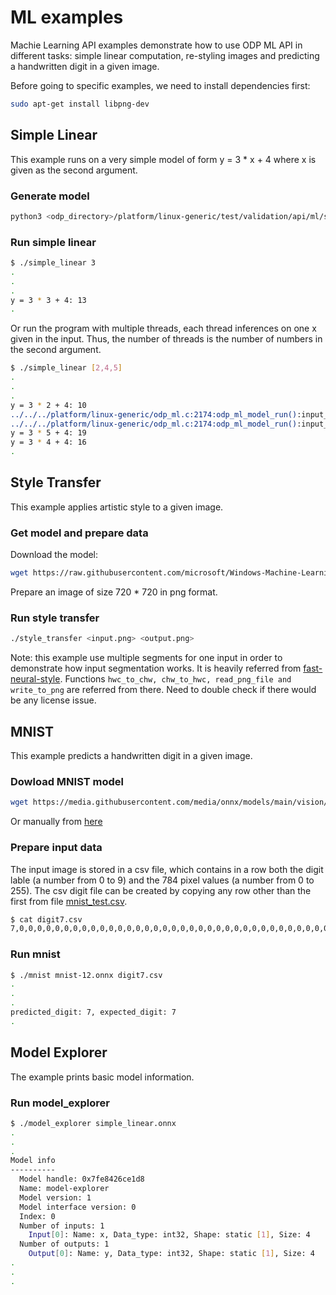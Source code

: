# ML examples

Machie Learning API examples demonstrate how to use ODP ML API in different tasks:
simple linear computation, re-styling images and predicting a handwritten digit in
a given image.

Before going to specific examples, we need to install dependencies first:

```bash
sudo apt-get install libpng-dev
```

## Simple Linear

This example runs on a very simple model of form y = 3 * x + 4 where x is given
as the second argument.

### Generate model

```bash
python3 <odp_directory>/platform/linux-generic/test/validation/api/ml/simple_linear_gen.py
```

### Run simple linear

```bash
$ ./simple_linear 3
.
.
.
y = 3 * 3 + 4: 13
.
```

Or run the program with multiple threads, each thread inferences on one x given in
the input. Thus, the number of threads is the number of numbers in the second argument.

```bash
$ ./simple_linear [2,4,5]
.
.
.
y = 3 * 2 + 4: 10
../../../platform/linux-generic/odp_ml.c:2174:odp_ml_model_run():input_tensor[0]: 0x7fde8c4372f0
../../../platform/linux-generic/odp_ml.c:2174:odp_ml_model_run():input_tensor[0]: 0x7fde844372f0
y = 3 * 5 + 4: 19
y = 3 * 4 + 4: 16
.
```

## Style Transfer

This example applies artistic style to a given image.

### Get model and prepare data

Download the model:

```bash
wget https://raw.githubusercontent.com/microsoft/Windows-Machine-Learning/master/Samples/FNSCandyStyleTransfer/UWP/cs/Assets/candy.onnx
```

Prepare an image of size 720 * 720 in png format.

### Run style transfer

```bash
./style_transfer <input.png> <output.png>
```

Note: this example use multiple segments for one input in order to demonstrate how
input segmentation works. It is heavily referred from [fast-neural-style](https://github.com/jcjohnson/fast-neural-style). Functions `hwc_to_chw, chw_to_hwc, read_png_file and write_to_png` are
referred from there. Need to double check if there would be any license issue.

## MNIST

This example predicts a handwritten digit in a given image.

### Dowload MNIST model

```bash
wget https://media.githubusercontent.com/media/onnx/models/main/vision/classification/mnist/model/mnist-8.onnx
```

Or manually from [here](https://github.com/onnx/models/tree/main/vision/classification/mnist)

### Prepare input data

The input image is stored in a csv file, which contains in a row both the digit lable
(a number from 0 to 9) and the 784 pixel values (a number from 0 to 255).
The csv digit file can be created by copying any row other than the first from file
[mnist_test.csv](https://www.kaggle.com/oddrationale/mnist-in-csv).

```bash
$ cat digit7.csv
7,0,0,0,0,0,0,0,0,0,0,0,0,0,0,0,0,0,0,0,0,0,0,0,0,0,0,0,0,0,0,0,0,0,0,0,0,0,0,0,0,0,0,0,0,0,0,0,0,0,0,0,0,0,0,0,0,0,0,0,0,0,0,0,0,0,0,0,0,0,0,0,0,0,0,0,0,0,0,0,0,0,0,0,0,0,0,0,0,0,0,0,0,0,0,0,0,0,0,0,0,0,0,0,0,0,0,0,0,0,0,0,0,0,0,0,0,0,0,0,0,0,0,0,0,0,0,0,0,0,0,0,0,0,0,0,0,0,0,0,0,0,0,0,0,0,0,0,0,0,0,0,0,0,0,0,0,0,0,0,0,0,0,0,0,0,0,0,0,0,0,0,0,0,0,0,0,0,0,0,0,0,0,0,0,0,0,0,0,0,0,0,0,0,0,0,0,0,0,0,0,0,0,84,185,159,151,60,36,0,0,0,0,0,0,0,0,0,0,0,0,0,0,0,0,0,0,0,0,0,0,222,254,254,254,254,241,198,198,198,198,198,198,198,198,170,52,0,0,0,0,0,0,0,0,0,0,0,0,67,114,72,114,163,227,254,225,254,254,254,250,229,254,254,140,0,0,0,0,0,0,0,0,0,0,0,0,0,0,0,0,0,17,66,14,67,67,67,59,21,236,254,106,0,0,0,0,0,0,0,0,0,0,0,0,0,0,0,0,0,0,0,0,0,0,0,0,83,253,209,18,0,0,0,0,0,0,0,0,0,0,0,0,0,0,0,0,0,0,0,0,0,0,0,22,233,255,83,0,0,0,0,0,0,0,0,0,0,0,0,0,0,0,0,0,0,0,0,0,0,0,0,129,254,238,44,0,0,0,0,0,0,0,0,0,0,0,0,0,0,0,0,0,0,0,0,0,0,0,59,249,254,62,0,0,0,0,0,0,0,0,0,0,0,0,0,0,0,0,0,0,0,0,0,0,0,0,133,254,187,5,0,0,0,0,0,0,0,0,0,0,0,0,0,0,0,0,0,0,0,0,0,0,0,9,205,248,58,0,0,0,0,0,0,0,0,0,0,0,0,0,0,0,0,0,0,0,0,0,0,0,0,126,254,182,0,0,0,0,0,0,0,0,0,0,0,0,0,0,0,0,0,0,0,0,0,0,0,0,75,251,240,57,0,0,0,0,0,0,0,0,0,0,0,0,0,0,0,0,0,0,0,0,0,0,0,19,221,254,166,0,0,0,0,0,0,0,0,0,0,0,0,0,0,0,0,0,0,0,0,0,0,0,3,203,254,219,35,0,0,0,0,0,0,0,0,0,0,0,0,0,0,0,0,0,0,0,0,0,0,0,38,254,254,77,0,0,0,0,0,0,0,0,0,0,0,0,0,0,0,0,0,0,0,0,0,0,0,31,224,254,115,1,0,0,0,0,0,0,0,0,0,0,0,0,0,0,0,0,0,0,0,0,0,0,0,133,254,254,52,0,0,0,0,0,0,0,0,0,0,0,0,0,0,0,0,0,0,0,0,0,0,0,61,242,254,254,52,0,0,0,0,0,0,0,0,0,0,0,0,0,0,0,0,0,0,0,0,0,0,0,121,254,254,219,40,0,0,0,0,0,0,0,0,0,0,0,0,0,0,0,0,0,0,0,0,0,0,0,121,254,207,18,0,0,0,0,0,0,0,0,0,0,0,0,0,0,0,0,0,0,0,0,0,0,0,0,0,0,0,0,0,0,0,0,0,0,0,0,0,0,0,0,0,0
```

### Run mnist

```bash
$ ./mnist mnist-12.onnx digit7.csv
.
.
.
predicted_digit: 7, expected_digit: 7
.
```

## Model Explorer

The example prints basic model information.

### Run model_explorer

```bash
$ ./model_explorer simple_linear.onnx
.
.
.
Model info
----------
  Model handle: 0x7fe8426ce1d8
  Name: model-explorer
  Model version: 1
  Model interface version: 0
  Index: 0
  Number of inputs: 1
    Input[0]: Name: x, Data_type: int32, Shape: static [1], Size: 4
  Number of outputs: 1
    Output[0]: Name: y, Data_type: int32, Shape: static [1], Size: 4
.
.
.
```
